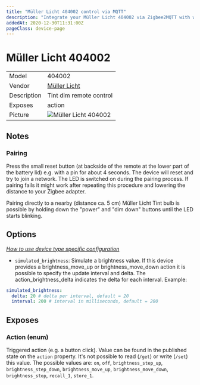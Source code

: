 ```yaml
---
title: "Müller Licht 404002 control via MQTT"
description: "Integrate your Müller Licht 404002 via Zigbee2MQTT with whatever smart home infrastructure you are using without the vendor's bridge or gateway."
addedAt: 2020-12-30T11:31:00Z
pageClass: device-page
---
```


<!-- !!!! -->
<!-- ATTENTION: This file is auto-generated through docgen! -->
<!-- You can only edit the "Notes"-Section between the two comment lines "Notes BEGIN" and "Notes END". -->
<!-- Do not use h1 or h2 heading within "## Notes"-Section. -->
<!-- !!!! -->

# Müller Licht 404002

|     |     |
|-----|-----|
| Model | 404002  |
| Vendor  | [Müller Licht](/supported-devices/#v=M%C3%BCller%20Licht)  |
| Description | Tint dim remote control |
| Exposes | action |
| Picture | ![Müller Licht 404002](https://www.zigbee2mqtt.io/images/devices/404002.png) |


<!-- Notes BEGIN: You can edit here. Add "## Notes" headline if not already present. -->
## Notes


### Pairing

Press the small reset button (at backside of the remote at the lower part of the battery lid) e.g. with a pin for about 4 seconds. The device will reset and try to join a network. The LED is switched on during the pairing process. If pairing fails it might work after repeating this procedure and lowering the distance to your Zigbee adapter.

Pairing directly to a nearby (distance ca. 5 cm) Müller Licht Tint bulb is possible by holding down the "power" and "dim down" buttons until the LED starts blinking.
<!-- Notes END: Do not edit below this line -->



## Options
*[How to use device type specific configuration](../guide/configuration/devices-groups.md#specific-device-options)*

* `simulated_brightness`: Simulate a brightness value. If this device provides a brightness_move_up or brightness_move_down action it is possible to specify the update interval and delta. The action_brightness_delta indicates the delta for each interval. Example:
```yaml
simulated_brightness:
  delta: 20 # delta per interval, default = 20
  interval: 200 # interval in milliseconds, default = 200
```


## Exposes

### Action (enum)
Triggered action (e.g. a button click).
Value can be found in the published state on the `action` property.
It's not possible to read (`/get`) or write (`/set`) this value.
The possible values are: `on`, `off`, `brightness_step_up`, `brightness_step_down`, `brightness_move_up`, `brightness_move_down`, `brightness_stop`, `recall_1`, `store_1`.

